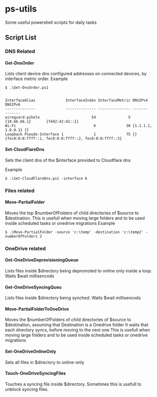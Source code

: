 # ps-utils
Some useful powershell scripts for daily tasks
## Script List
### DNS Related
#### Get-DnsOrder
Lists client device dns configured addresses on connected devices, by interface metric order. 
Example
```
$ .\Get-DnsOrder.ps1


InterfaceAlias              InterfaceIndex InterfaceMetric DNSIPv4            DNSIPv6
--------------              -------------- --------------- -------            -------
wireguard-pihole                        54               5 {10.66.66.1}       {fd42:42:42::1}
Wi-Fi                                    6              30 {1.1.1.1, 1.0.0.1} {}
Loopback Pseudo-Interface 1              1              75 {}                 {fec0:0:0:ffff::1, fec0:0:0:ffff::2, fec0:0:0:ffff::3}
```

#### Set-CloudFlareDns
Sets the client dns of the $interface provided to Cloudflare dns

Example
```
$ .\Set-CloudFlareDns.ps1 -interface 6
```

### Files related
#### Move-PartialFolder
Moves the top $numberOfFolders of child directories of $source to $destination. 
This is usefull when moving large folders and to be used inside scheduled tasks or onedrive migrations
Example
```
$ .\Move-PartialFolder -source 'c:\temp' -destination 'c:\temp2' -numberOfFolders 2
```

### OneDrive related
#### Get-OneDriveDeprovisioningQueue
Lists files inside $directory being depromoted to online only inside a loop. Waits $wait millisencods

#### Get-OneDriveSyncingQueu
Lists files inside $directory being synched. Waits $wait millisencods

#### Move-PartialFolderToOneDrive
Moves the $numberOfFolders of child directories of $source to $destination, assuming that Destination is a Onedrive folder
It waits that each directory syncs, before moving to the next one 
This is usefull when moving large folders and to be used inside scheduled tasks or onedrive migrations

#### Set-OneDriveOnlineOnly
Sets all files in $directory to online-only

#### Touch-OneDriveSyncingFiles
Touches a syncing file inside $directory. Sometimes this is usefull to unblock syncing files. 

